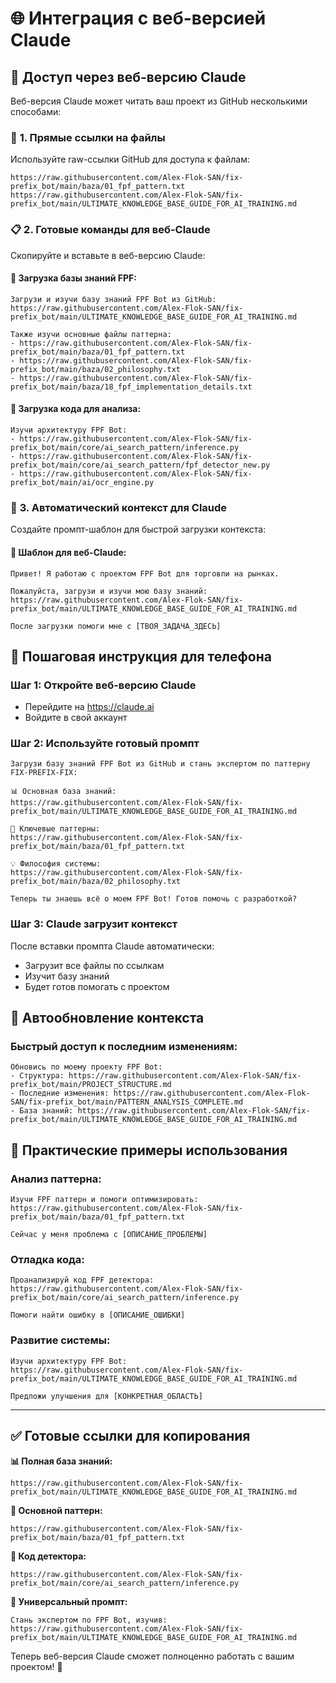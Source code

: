 # 🌐 Интеграция с веб-версией Claude

## 📱 **Доступ через веб-версию Claude**

Веб-версия Claude может читать ваш проект из GitHub несколькими способами:

### 🔗 **1. Прямые ссылки на файлы**

Используйте raw-ссылки GitHub для доступа к файлам:
```
https://raw.githubusercontent.com/Alex-Flok-SAN/fix-prefix_bot/main/baza/01_fpf_pattern.txt
https://raw.githubusercontent.com/Alex-Flok-SAN/fix-prefix_bot/main/ULTIMATE_KNOWLEDGE_BASE_GUIDE_FOR_AI_TRAINING.md
```

### 📋 **2. Готовые команды для веб-Claude**

Скопируйте и вставьте в веб-версию Claude:

#### 🎯 **Загрузка базы знаний FPF:**
```
Загрузи и изучи базу знаний FPF Bot из GitHub:
https://raw.githubusercontent.com/Alex-Flok-SAN/fix-prefix_bot/main/ULTIMATE_KNOWLEDGE_BASE_GUIDE_FOR_AI_TRAINING.md

Также изучи основные файлы паттерна:
- https://raw.githubusercontent.com/Alex-Flok-SAN/fix-prefix_bot/main/baza/01_fpf_pattern.txt
- https://raw.githubusercontent.com/Alex-Flok-SAN/fix-prefix_bot/main/baza/02_philosophy.txt
- https://raw.githubusercontent.com/Alex-Flok-SAN/fix-prefix_bot/main/baza/18_fpf_implementation_details.txt
```

#### 🔧 **Загрузка кода для анализа:**
```
Изучи архитектуру FPF Bot:
- https://raw.githubusercontent.com/Alex-Flok-SAN/fix-prefix_bot/main/core/ai_search_pattern/inference.py
- https://raw.githubusercontent.com/Alex-Flok-SAN/fix-prefix_bot/main/core/ai_search_pattern/fpf_detector_new.py
- https://raw.githubusercontent.com/Alex-Flok-SAN/fix-prefix_bot/main/ai/ocr_engine.py
```

### 🤖 **3. Автоматический контекст для Claude**

Создайте промпт-шаблон для быстрой загрузки контекста:

#### 📝 **Шаблон для веб-Claude:**
```
Привет! Я работаю с проектом FPF Bot для торговли на рынках. 

Пожалуйста, загрузи и изучи мою базу знаний:
https://raw.githubusercontent.com/Alex-Flok-SAN/fix-prefix_bot/main/ULTIMATE_KNOWLEDGE_BASE_GUIDE_FOR_AI_TRAINING.md

После загрузки помоги мне с [ТВОЯ_ЗАДАЧА_ЗДЕСЬ]
```

## 📱 **Пошаговая инструкция для телефона**

### **Шаг 1:** Откройте веб-версию Claude
- Перейдите на https://claude.ai
- Войдите в свой аккаунт

### **Шаг 2:** Используйте готовый промпт
```
Загрузи базу знаний FPF Bot из GitHub и стань экспертом по паттерну FIX-PREFIX-FIX:

📊 Основная база знаний:
https://raw.githubusercontent.com/Alex-Flok-SAN/fix-prefix_bot/main/ULTIMATE_KNOWLEDGE_BASE_GUIDE_FOR_AI_TRAINING.md

🎯 Ключевые паттерны:
https://raw.githubusercontent.com/Alex-Flok-SAN/fix-prefix_bot/main/baza/01_fpf_pattern.txt

💡 Философия системы:
https://raw.githubusercontent.com/Alex-Flok-SAN/fix-prefix_bot/main/baza/02_philosophy.txt

Теперь ты знаешь всё о моем FPF Bot! Готов помочь с разработкой?
```

### **Шаг 3:** Claude загрузит контекст
После вставки промпта Claude автоматически:
- Загрузит все файлы по ссылкам
- Изучит базу знаний
- Будет готов помогать с проектом

## 🔄 **Автообновление контекста**

### **Быстрый доступ к последним изменениям:**
```
Обновись по моему проекту FPF Bot:
- Структура: https://raw.githubusercontent.com/Alex-Flok-SAN/fix-prefix_bot/main/PROJECT_STRUCTURE.md
- Последние изменения: https://raw.githubusercontent.com/Alex-Flok-SAN/fix-prefix_bot/main/PATTERN_ANALYSIS_COMPLETE.md
- База знаний: https://raw.githubusercontent.com/Alex-Flok-SAN/fix-prefix_bot/main/ULTIMATE_KNOWLEDGE_BASE_GUIDE_FOR_AI_TRAINING.md
```

## 🎯 **Практические примеры использования**

### **Анализ паттерна:**
```
Изучи FPF паттерн и помоги оптимизировать:
https://raw.githubusercontent.com/Alex-Flok-SAN/fix-prefix_bot/main/baza/01_fpf_pattern.txt

Сейчас у меня проблема с [ОПИСАНИЕ_ПРОБЛЕМЫ]
```

### **Отладка кода:**
```
Проанализируй код FPF детектора:
https://raw.githubusercontent.com/Alex-Flok-SAN/fix-prefix_bot/main/core/ai_search_pattern/inference.py

Помоги найти ошибку в [ОПИСАНИЕ_ОШИБКИ]
```

### **Развитие системы:**
```
Изучи архитектуру FPF Bot:
https://raw.githubusercontent.com/Alex-Flok-SAN/fix-prefix_bot/main/ULTIMATE_KNOWLEDGE_BASE_GUIDE_FOR_AI_TRAINING.md

Предложи улучшения для [КОНКРЕТНАЯ_ОБЛАСТЬ]
```

---

## ✅ **Готовые ссылки для копирования**

**📊 Полная база знаний:**
```
https://raw.githubusercontent.com/Alex-Flok-SAN/fix-prefix_bot/main/ULTIMATE_KNOWLEDGE_BASE_GUIDE_FOR_AI_TRAINING.md
```

**🎯 Основной паттерн:**
```
https://raw.githubusercontent.com/Alex-Flok-SAN/fix-prefix_bot/main/baza/01_fpf_pattern.txt
```

**🔧 Код детектора:**
```
https://raw.githubusercontent.com/Alex-Flok-SAN/fix-prefix_bot/main/core/ai_search_pattern/inference.py
```

**📱 Универсальный промпт:**
```
Стань экспертом по FPF Bot, изучив: https://raw.githubusercontent.com/Alex-Flok-SAN/fix-prefix_bot/main/ULTIMATE_KNOWLEDGE_BASE_GUIDE_FOR_AI_TRAINING.md
```

Теперь веб-версия Claude сможет полноценно работать с вашим проектом! 🎯